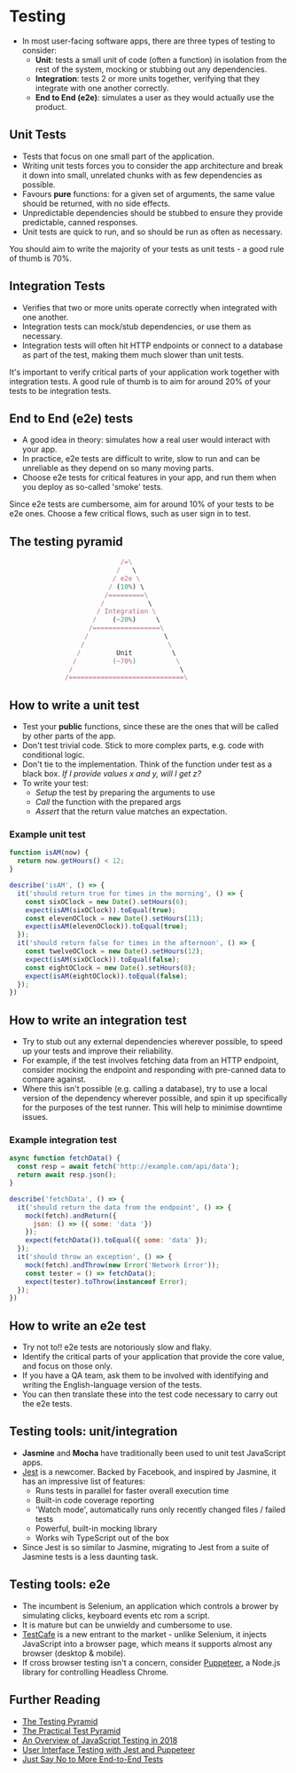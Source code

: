 # Testing

- In most user-facing software apps, there are three types of testing to consider:
  - **Unit**: tests a small unit of code (often a function) in isolation from the rest of the system, mocking or stubbing out any dependencies.
  - **Integration**: tests 2 or more units together, verifying that they integrate with one another correctly.
  - **End to End (e2e)**: simulates a user as they would actually use the product.

<!-- break -->

## Unit Tests

- Tests that focus on one small part of the application.
- Writing unit tests forces you to consider the app architecture and break it down into small, unrelated chunks with as few dependencies as possible.
- Favours **pure** functions: for a given set of arguments, the same value should be returned, with no side effects.
- Unpredictable dependencies should be stubbed to ensure they provide predictable, canned responses.
- Unit tests are quick to run, and so should be run as often as necessary.

You should aim to write the majority of your tests as unit tests - a good rule of thumb is 70%.

<!-- break -->

## Integration Tests

- Verifies that two or more units operate correctly when integrated with one another.
- Integration tests can mock/stub dependencies, or use them as necessary.
- Integration tests will often hit HTTP endpoints or connect to a database as part of the test, making them much slower than unit tests.

It's important to verify critical parts of your application work together with integration tests. A good rule of thumb is to aim for around 20% of your tests to be integration tests.

<!-- break -->

## End to End (e2e) tests

- A good idea in theory: simulates how a real user would interact with your app.
- In practice, e2e tests are difficult to write, slow to run and can be unreliable as they depend on so many moving parts.
- Choose e2e tests for critical features in your app, and run them when you deploy as so-called 'smoke' tests.

Since e2e tests are cumbersome, aim for around 10% of your tests to be e2e ones. Choose a few critical flows, such as user sign in to test.

<!-- break -->

## The testing pyramid

``` js
                            /=\
                           /   \
                          / e2e \
                         / (10%) \
                        /=========\
                       /           \
                      / Integration \
                     /    (~20%)     \
                    /=================\
                   /                   \
                  /                     \
                 /         Unit          \
                /         (~70%)          \
               /                           \
              /=============================\
```

<!-- break -->

## How to write a unit test

- Test your **public** functions, since these are the ones that will be called by other parts of the app.
- Don't test trivial code. Stick to more complex parts, e.g. code with conditional logic.
- Don't tie to the implementation. Think of the function under test as a black box. _If I provide values x and y, will I get z?_
- To write your test:
  - _Setup_ the test by preparing the arguments to use
  - _Call_ the function with the prepared args
  - _Assert_ that the return value matches an expectation.

<!-- break -->

### Example unit test

``` js
function isAM(now) {
  return now.getHours() < 12;
}

describe('isAM', () => {
  it('should return true for times in the morning', () => {
    const sixOClock = new Date().setHours(6);
    expect(isAM(sixOClock)).toEqual(true);
    const elevenOClock = new Date().setHours(11);
    expect(isAM(elevenOClock)).toEqual(true);
  });
  it('should return false for times in the afternoon', () => {
    const twelveOClock = new Date().setHours(12);
    expect(isAM(sixOClock)).toEqual(false);
    const eightOClock = new Date().setHours(8);
    expect(isAM(eightOClock)).toEqual(false);
  });
})
```

<!-- break -->

## How to write an integration test

- Try to stub out any external dependencies wherever possible, to speed up your tests and improve their reliability.
- For example, if the test involves fetching data from an HTTP endpoint, consider mocking the endpoint and responding with pre-canned data to compare against.
- Where this isn't possible (e.g. calling a database), try to use a local version of the dependency wherever possible, and spin it up specifically for the purposes of the test runner. This will help to minimise downtime issues.

<!-- break -->

### Example integration test

``` js
async function fetchData() {
  const resp = await fetch('http://example.com/api/data');
  return await resp.json();
}

describe('fetchData', () => {
  it('should return the data from the endpoint', () => {
    mock(fetch).andReturn({
      json: () => ({ some: 'data '})
    });
    expect(fetchData()).toEqual({ some: 'data' });
  });
  it('should throw an exception', () => {
    mock(fetch).andThrow(new Error('Network Error'));
    const tester = () => fetchData();
    expect(tester).toThrow(instanceof Error);
  });
})
```

<!-- break -->

## How to write an e2e test

- Try not to!! e2e tests are notoriously slow and flaky.
- Identify the critical parts of your application that provide the core value, and focus on those only.
- If you have a QA team, ask them to be involved with identifying and writing the English-language version of the tests.
- You can then translate these into the test code necessary to carry out the e2e tests.

<!-- break -->

## Testing tools: unit/integration

- **Jasmine** and **Mocha** have traditionally been used to unit test JavaScript apps.
- [Jest](https://facebook.github.io/jest/) is a newcomer. Backed by Facebook, and inspired by Jasmine, it has an impressive list of features:
  - Runs tests in parallel for faster overall execution time
  - Built-in code coverage reporting
  - 'Watch mode', automatically runs only recently changed files / failed tests
  - Powerful, built-in mocking library
  - Works wih TypeScript out of the box
- Since Jest is so similar to Jasmine, migrating to Jest from a suite of Jasmine tests is a less daunting task.

<!-- break -->

## Testing tools: e2e

- The incumbent is Selenium, an application which controls a brower by simulating clicks, keyboard events etc rom a script.
- It is mature but can be unwieldy and cumbersome to use.
- [TestCafe](https://github.com/DevExpress/testcafe) is a new entrant to the market - unlike Selenium, it injects JavaScript into a browser page, which means it supports almost any browser (desktop & mobile).
- If cross browser testing isn't a concern, consider [Puppeteer](https://github.com/GoogleChrome/puppeteer), a Node.js library for controlling Headless Chrome.

<!-- break -->

## Further Reading

- [The Testing Pyramid](http://www.agilenutshell.com/episodes/41-testing-pyramid)
- [The Practical Test Pyramid](https://martinfowler.com/articles/practical-test-pyramid.html)
- [An Overview of JavaScript Testing in 2018](https://medium.com/welldone-software/an-overview-of-javascript-testing-in-2018-f68950900bc3)
- [User Interface Testing with Jest and Puppeteer](https://www.valentinog.com/blog/ui-testing-jest-puppetteer/)
- [Just Say No to More End-to-End Tests](https://testing.googleblog.com/2015/04/just-say-no-to-more-end-to-end-tests.html)